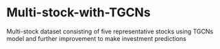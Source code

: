 # Multi-stock-with-TGCNs
Multi-stock dataset consisting of five representative stocks using TGCNs model and further improvement to make investment predictions
